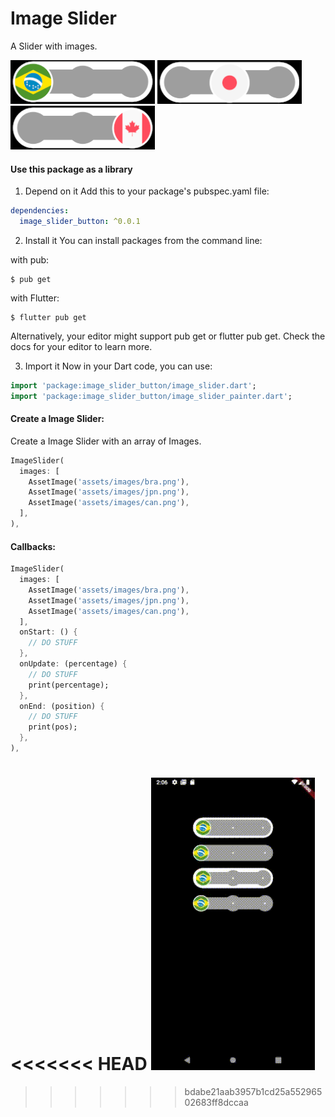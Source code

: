 # Image Slider
A Slider with images.

![Brazil](https://github.com/JonatasDPorto/image_slider/blob/master/readme/1.PNG)
![Japan](https://github.com/JonatasDPorto/image_slider/blob/master/readme/2.png)
![Canada](https://github.com/JonatasDPorto/image_slider/blob/master/readme/3.png)

#### Use this package as a library
1. Depend on it
Add this to your package's pubspec.yaml file:
```yaml
dependencies:
  image_slider_button: ^0.0.1
```
2. Install it
You can install packages from the command line:

with pub:
```
$ pub get
```
with Flutter:
```
$ flutter pub get
```
Alternatively, your editor might support pub get or flutter pub get. Check the docs for your editor to learn more.

3. Import it
Now in your Dart code, you can use:
```dart
import 'package:image_slider_button/image_slider.dart';
import 'package:image_slider_button/image_slider_painter.dart';
```
#### Create a Image Slider:
Create a Image Slider with an array of Images.
``` dart
ImageSlider(
  images: [
    AssetImage('assets/images/bra.png'),
    AssetImage('assets/images/jpn.png'),
    AssetImage('assets/images/can.png'),
  ],
),
```
#### Callbacks:
``` dart
ImageSlider(
  images: [
    AssetImage('assets/images/bra.png'),
    AssetImage('assets/images/jpn.png'),
    AssetImage('assets/images/can.png'),
  ],
  onStart: () {
    // DO STUFF
  },
  onUpdate: (percentage) {
    // DO STUFF
    print(percentage);
  },
  onEnd: (position) {
    // DO STUFF
    print(pos);
  },
),
```
<<<<<<< HEAD
![Example](https://github.com/JonatasDPorto/image_slider/blob/master/readme/example.gif)
=======
>>>>>>> bdabe21aab3957b1cd25a55296502683ff8dccaa

